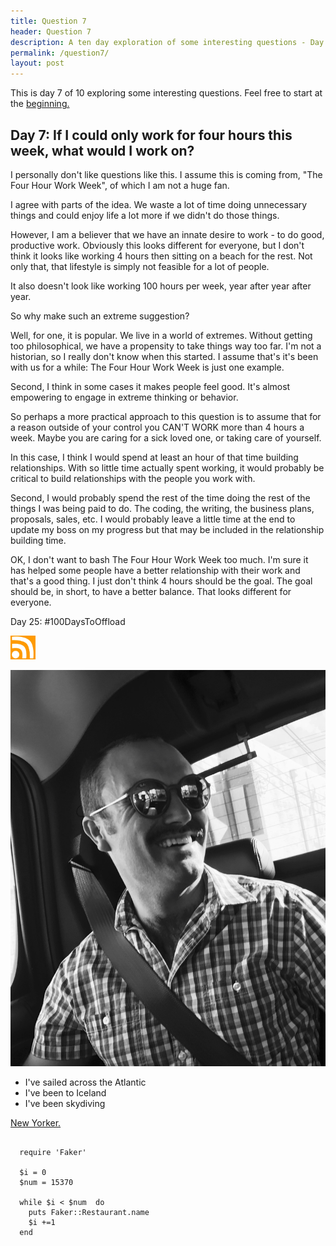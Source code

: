 ```yaml
---
title: Question 7
header: Question 7
description: A ten day exploration of some interesting questions - Day 7
permalink: /question7/
layout: post
---
```


This is day 7 of 10 exploring some interesting questions. Feel free to start at the <a href="https://blog.mooreanalysis.com/question1/">beginning.</a>

<h2> Day 7: If I could only work for four hours this week, what would I work on?</h2>

I personally don't like questions like this. I assume this is coming from, "The Four Hour Work Week", of which I am not a huge fan.

I agree with parts of the idea. We waste a lot of time doing unnecessary things and could enjoy life a lot more if we didn't do those things.

However, I am a believer that we have an innate desire to work - to do good, productive work. Obviously this looks different for everyone, but I don't think it looks like working 4 hours then sitting on a beach for the rest. Not only that, that lifestyle is simply not feasible for a lot of people.

It also doesn't look like working 100 hours per week, year after year after year.

So why make such an extreme suggestion?

Well, for one, it is popular. We live in a world of extremes. Without getting too philosophical, we have a propensity to take things way too far. I'm not a historian, so I really don't know when this started. I assume that's it's been with us for a while: The Four Hour Work Week is just one example.

Second, I think in some cases it makes people feel good. It's almost empowering to engage in extreme thinking or behavior.

So perhaps a more practical approach to this question is to assume that for a reason outside of your control you CAN'T WORK more than 4 hours a week. Maybe you are caring for a sick loved one, or taking care of yourself.

In this case, I think I would spend at least an hour of that time building relationships. With so little time actually spent working, it would probably be critical to build relationships with the people you work with.

Second, I would probably spend the rest of the time doing the rest of the things I was being paid to do. The coding, the writing, the business plans, proposals, sales, etc. I would probably leave a little time at the end to update my boss on my progress but that may be included in the relationship building time.

OK, I don't want to bash The Four Hour Work Week too much. I'm sure it has helped some people have a better relationship with their work and that's a good thing. I just don't think 4 hours should be the goal. The goal should be, in short, to have a better balance. That looks different for everyone.

Day 25: #100DaysToOffload

<a href="https://blog.mooreanalysis.com/feed.xml"><img src="/assets/images/rss_feed.jpg" width="40"/></a>

<img src="/assets/images/profilepic.jpg" />

<ul>
  <li>I've sailed across the Atlantic</li>
  <li>I've been to Iceland</li>
  <li>I've been skydiving</li>
</ul>

<a href="https://www.newyorker.com/magazine/2017/11/27/the-serial-killer-detector">New Yorker.</a>

<pre>
<code>
  require 'Faker'

  $i = 0
  $num = 15370

  while $i < $num  do
    puts Faker::Restaurant.name
    $i +=1
  end
</code>
</pre>
